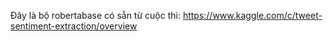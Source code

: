 Đây là bộ robertabase có sẵn từ cuộc thi: https://www.kaggle.com/c/tweet-sentiment-extraction/overview
